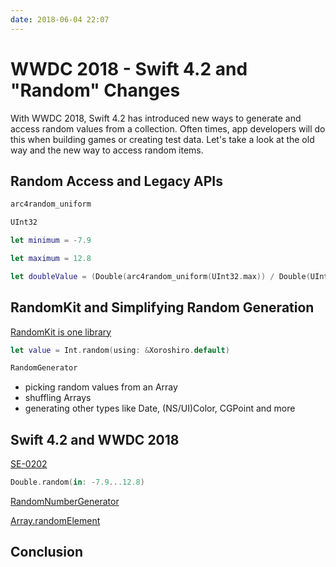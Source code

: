```yaml
---
date: 2018-06-04 22:07
---
```

# WWDC 2018 - Swift 4.2 and  "Random" Changes


With WWDC 2018, Swift 4.2 has introduced new ways to generate and access random values from a collection. Often times, app developers will do this when building games or creating test data. Let's take a look at the old way and the new way to access random items.





## Random Access and Legacy APIs

```swift
arc4random_uniform
```

```swift
UInt32
```

```swift
let minimum = -7.9
```

```swift
let maximum = 12.8
```

```swift
let doubleValue = (Double(arc4random_uniform(UInt32.max)) / Double(UInt32.max)) * (maximum - minimum) + minimum
```

## RandomKit and Simplifying Random Generation

[RandomKit is one library](https://github.com/nvzqz/RandomKit)

```swift
let value = Int.random(using: &Xoroshiro.default)
```

```swift
RandomGenerator
```

-   picking random values from an Array
-   shuffling Arrays
-   generating other types like Date, (NS/UI)Color, CGPoint and more

## Swift 4.2 and WWDC 2018

[SE-0202](https://github.com/apple/swift-evolution/blob/master/proposals/0202-random-unification.md)

```swift
Double.random(in: -7.9...12.8)
```

[RandomNumberGenerator](https://developer.apple.com/documentation/swift/randomnumbergenerator)

[Array.randomElement](https://developer.apple.com/documentation/swift/array/2994747-randomelement)

## Conclusion
